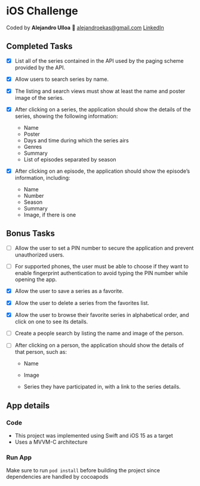 # iOS Challenge

Coded by **Alejandro Ulloa** 👾
alejandroekas@gmail.com
[LinkedIn](https://www.linkedin.com/in/alejandro-ulloa-179443184/)

## Completed Tasks

- [x] List all of the series contained in the API used by the paging scheme provided by the API.
    
- [x] Allow users to search series by name.
    
- [x] The listing and search views must show at least the name and poster image of the series.
    
- [x] After clicking on a series, the application should show the details of the series, showing the following information:
    - Name
    - Poster
    - Days and time during which the series airs
    - Genres
    - Summary
    - List of episodes separated by season
    
- [x] After clicking on an episode, the application should show the episode’s information, including:
    - Name
    - Number
    - Season
    - Summary
    - Image, if there is one

## Bonus Tasks

- [ ] Allow the user to set a PIN number to secure the application and prevent unauthorized users.
    
- [ ] For supported phones, the user must be able to choose if they want to enable fingerprint authentication to avoid typing the PIN number while opening the app.
    
- [x] Allow the user to save a series as a favorite.
    
- [x] Allow the user to delete a series from the favorites list.
    
- [x] Allow the user to browse their favorite series in alphabetical order, and click on one to see its details.
    
- [ ] Create a people search by listing the name and image of the person.
    
- [ ] After clicking on a person, the application should show the details of that person, such as:
    
    - Name
        
    - Image
        
    - Series they have participated in, with a link to the series details.

## App details

### Code

 - This project was implemented using Swift and iOS 15 as a target
 - Uses a MVVM-C architecture

### Run App

Make sure to run `pod install` before building the project since dependencies are handled by cocoapods
